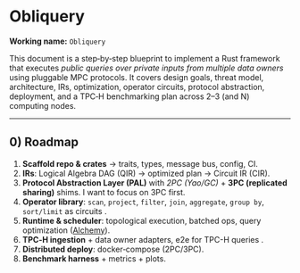 # Obliquery

**Working name:** `Obliquery`

This document is a step‑by‑step blueprint to implement a Rust framework that executes *public queries over private inputs from multiple data owners* using pluggable MPC protocols. It covers design goals, threat model, architecture, IRs, optimization, operator circuits, protocol abstraction, deployment, and a TPC‑H benchmarking plan across 2–3 (and N) computing nodes.

---

## 0) Roadmap

1. **Scaffold repo & crates**  → traits, types, message bus, config, CI.
2. **IRs**: Logical Algebra DAG (QIR) → optimized plan → Circuit IR (CIR).
3. **Protocol Abstraction Layer (PAL)** with *2PC (Yao/GC)* + **3PC (replicated sharing)** shims. I want to focus on 3PC first.
4. **Operator library**: `scan`, `project`, `filter`, `join`, `aggregate`, `group by`, `sort/limit` as circuits .
5. **Runtime & scheduler**: topological execution, batched ops, query optimization ([Alchemy](https://www.vldb.org/pvldb/vol18/p3021-sohn.pdf)).
6. **TPC‑H ingestion** + data owner adapters, e2e for TPC-H queries .
7. **Distributed deploy**: docker‑compose (2PC/3PC).
8. **Benchmark harness** + metrics + plots.
